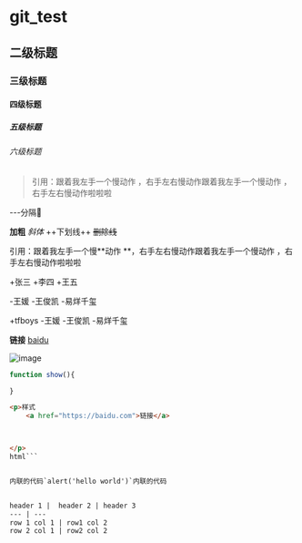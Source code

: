 # git_test

## 二级标题

### 三级标题

#### 四级标题

##### 五级标题

###### 六级标题

>引用：跟着我左手一个慢动作 ，右手左右慢动作跟着我左手一个慢动作 ，右手左右慢动作啦啦啦


---分隔

**加粗**
*斜体*
++下划线++
~~删除线~~

引用：跟着我左手一个慢**动作 **，右手左右慢动作跟着我左手一个慢动作 ，右手左右慢动作啦啦啦

+张三
+李四
+王五

-王媛
-王俊凯
-易烊千玺

+tfboys
    -王媛
    -王俊凯
       -易烊千玺


**链接**
[baidu](https://baidu.com)


![image](https://timgsa.baidu.com/timg?image&quality=80&size=b9999_10000&sec=1505210067611&di=3f491496cf490030324801ea0442d4b5&imgtype=0&src=http%3A%2F%2Fimg3.duitang.com%2Fuploads%2Fitem%2F201507%2F15%2F20150715092754_aZFdW.jpeg) 


```js
function show(){

}
```
```html
<p>样式
    <a href="https://baidu.com">链接</a>



</p>
html```


内联的代码`alert('hello world')`内联的代码


header 1 |  header 2 | header 3
--- | ---
row 1 col 1 | row1 col 2
row 2 col 1 | row2 col 2